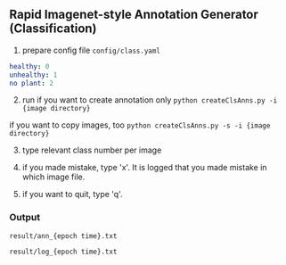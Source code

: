 ## Rapid Imagenet-style Annotation Generator (Classification)

1. prepare config file
`config/class.yaml`
```yaml
healthy: 0
unhealthy: 1
no plant: 2
```

2. run
if you want to create annotation only
`python createClsAnns.py -i {image directory}`

if you want to copy images, too
`python createClsAnns.py -s -i {image directory}`

3. type relevant class number per image

4. if you made mistake, type 'x'. It is logged that you made mistake in which image file.

5. if you want to quit, type 'q'.

### Output
`result/ann_{epoch time}.txt`

`result/log_{epoch time}.txt`
